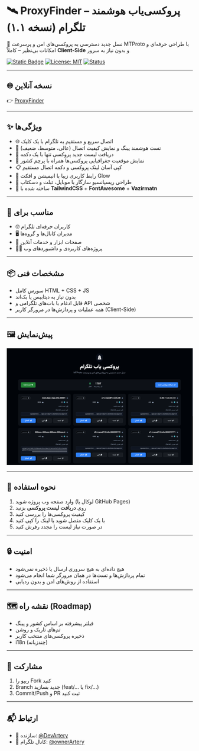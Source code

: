 # 🛰 ProxyFinder – پروکسی‌یاب هوشمند تلگرام (نسخه ۱.۱)

🚀 نسل جدید دسترسی به پروکسی‌های امن و پرسرعت MTProto با طراحی حرفه‌ای و امکانات بی‌نظیر – کاملاً **Client-Side** و بدون نیاز به سرور  

[![Static Badge](https://img.shields.io/badge/MTProto-Client--Side-blue)]()
[![License: MIT](https://img.shields.io/badge/License-MIT-green.svg)](./LICENSE)
[![Status](https://img.shields.io/badge/Status-Active-success)]()

---

## 🌐 نسخه آنلاین
👉 [ProxyFinder](https://devartery.github.io/ProxyFinder/proxy.html)

---

## ✨ ویژگی‌ها
- 🌐 اتصال سریع و مستقیم به تلگرام با یک کلیک
- 📡 تست هوشمند پینگ و نمایش کیفیت اتصال (عالی، متوسط، ضعیف)
- 🔁 دریافت لیست جدید پروکسی تنها با یک دکمه
- 🎯 نمایش موقعیت جغرافیایی پروکسی‌ها همراه با پرچم کشور
- 📋 کپی آسان لینک پروکسی و دکمه اتصال مستقیم
- 🧠 رابط کاربری زیبا با انیمیشن و افکت Glow
- 📱 طراحی ریسپانسیو سازگار با موبایل، تبلت و دسکتاپ
- 🎨 ساخته شده با **TailwindCSS** + **FontAwesome** + **Vazirmatn**

---

## 💼 مناسب برای
- 🤓 کاربران حرفه‌ای تلگرام
- 🖥 مدیران کانال‌ها و گروه‌ها
- 📌 صفحات ابزار و خدمات آنلاین
- 👨‍💻 پروژه‌های کاربردی و داشبوردهای وب

---

## 📦 مشخصات فنی
- سورس کامل HTML + CSS + JS
- بدون نیاز به دیتابیس یا بک‌اند
- قابل ادغام با بات‌های تلگرامی و API شخصی
- همه عملیات و پردازش‌ها در مرورگر کاربر (Client-Side)

---

## 🖼 پیش‌نمایش
![ProxyFinder Screenshot](./images/preview.png)

---

## 📌 نحوه استفاده
1. وارد صفحه وب پروژه شوید (لوکال یا GitHub Pages)  
2. روی **دریافت لیست پروکسی** بزنید  
3. کیفیت پروکسی‌ها را بررسی کنید  
4. با یک کلیک متصل شوید یا لینک را کپی کنید  
5. در صورت نیاز لیست را مجدد رفرش کنید

---

## 🔒 امنیت
- هیچ داده‌ای به هیچ سروری ارسال یا ذخیره نمی‌شود  
- تمام پردازش‌ها و تست‌ها در همان مرورگر شما انجام می‌شود  
- استفاده از روش‌های امن و بدون ردیابی

---

## 🗺 نقشه راه (Roadmap)
- فیلتر پیشرفته بر اساس کشور و پینگ  
- تم‌های تاریک و روشن  
- ذخیره پروکسی‌های منتخب کاربر  
- i18n (چندزبانه)

---

## 🤝 مشارکت
1. ریپو را Fork کنید  
2. Branch جدید بسازید (feat/... یا fix/...)  
3. Commit/Push و PR ثبت کنید

---

## 📬 ارتباط
- 👤 سازنده: [@DevArtery](https://t.me/DevArtery)  
- 📢 کانال تلگرام: [@ownerArtery](https://t.me/ownerArtery)  
